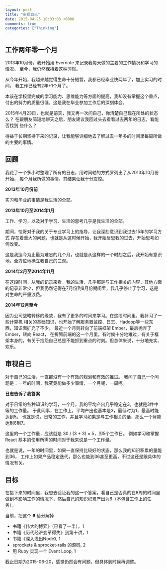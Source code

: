 ```yaml
---
layout: post
title: "审视自己"
date: 2015-04-25 10:33:03 +0800
comments: true
categories: ["Thinking"]
---
```


## 工作两年零一个月

2013年10月份，我开始用 Evernote 来记录我每天做的主要的工作情况和学习的情况。
至今，我仍然保持着这种习惯。

从今年开始，我越来越觉得生命十分短暂，我都已经毕业快两年了，加上实习的时间，
我工作已经有2年+1个月了。

本该在学校里完成的学习能力、思维能力等方面的提高，我却没有掌握这个重点，
付出的努力的质量很低，这是我在毕业参加工作后的深刻体会。

2015年4月23日，也就是前天，我又再一次问自己，你清楚自己现在所处的状态么？
在跟朋友简短地聊天之后，朋友建议我回过头去看看过去两年的日志，看能否找到
些什么？

得益于长期坚持下来的记录，让我能够详细地去了解过去一年多的时间里每周所做
的主要的事情。

## 回顾

我花了一个多小时整理了所有的日志，用时间轴的方式罗列出了从2013年10月份开始，
每个月我所做的事情，其结果让我十分震惊。

**2013年10月份前**

实习和毕业的事情是我生活的全部。

**2013年10月至2014年1月**

工作、学习，以及对于学习、生活的思考几乎是我生活的全部。 

期间，恺哥对于我的关于专业学习上的指导，让我深刻意识到我过去15年的学习方式
存在着重大的问题，也就是从这时候开始，我开始反思我的过去，开始思考如何改变。

这是我迄今为止最为难忘的几个月，也就是从这样的一个时刻之后，我开始有意识地，全方位地确立我自己的三观。

**2014年2月至2014年11月**

在这段时间，从我的记录来看，我的生活，几乎都是与工作相关的内容，其他方面的记录非常少，但我仍然记得在7月份到9月份期间里，我几乎停止了学习，这是对生命的严重浪费。

**2014年12月至今**

因为公司战略转移的缘故，我有了更多的时间来学习。在这段时间里，我补习了一些计算机
相关的基础知识，也开始了解服务器监控、日志、Hadoop等一些东西，知识面扩充了不少。
最近一个月则转向了前端框架 Ember，最后抛弃了 Ember，转向 React，
在折腾前端的这一个月里，有时候十分地难过，有关于框架本身的，有关于抱怨自己总是不能抓到重点的时刻。但总体来说，十分地充实、欢乐。

## 审视自己

对于自己的生活，一直都没有一个有效的规划和有效的推进。
我问了自己一个问题是：一年的时间，我究竟能做多少事情，一个月呢，一周呢。

**日志告诉了我答案**

对于日常的各种知识的学习，一个月，我的平均产出几乎稳定在3，也就是3件中等的工作量。
于此同事，在工作上，平均产出也基本是3，最低时为1，最高时能达到5。
也就是说，日常的工作，并且学习如果是与工作相关的话，那么一个月能达到6到7。

这里的一个工作量，应该就是 30 / (3 + 3) = 5，即5个工作日。
例如学习和掌握 React 基本的使用所需的时间对于我来说是一个工作量。

也就是说，一年的时间里，如果一直保持比较好的状态，那么我的知识积累的量能到36，
工作上如果产品稳定迭代，那么也能到36甚至更高，不过这还是跟具体的情况有关。

## 目标

在接下来的时间里，我想去验证我的这一个答案，看自己是否真的在8周的时间里做到不影响工作的情况下，然后自己的知识积累产出为6（不包含工作上的任务）。

当前，把这个 **6** 给分解掉

- 书籍《伟大的博弈》（已看了一半），1
- 书籍《历代经济变革得失》到第十讲，1
- 书籍《深入浅出Node》, 1
- sprockets & sprocket-rails 的源码, 2
- 用 Ruby 实现一个 Event Loop, 1

截止日期为2015-06-20，感觉仍然会有问题，但具体到时候再调整。
